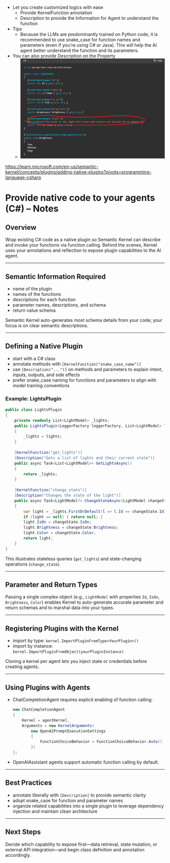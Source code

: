 - Let you create customized logics with ease
	- Provide KernelFunction annotation
	- Description to provide the Information for Agent to understand the function
- Tips
	- Because the LLMs are predominantly trained on Python code, it is recommended to use snake_case for function names and parameters (even if you're using C# or Java). This will help the AI agent better understand the function and its parameters.
- You can also provide Description on the Property
	- ![](attachments/Pasted%20image%2020250810074336.png)

https://learn.microsoft.com/en-us/semantic-kernel/concepts/plugins/adding-native-plugins?pivots=programming-language-csharp

# Provide native code to your agents (C#) – Notes

## Overview

Wrap existing C# code as a native plugin so Semantic Kernel can describe and invoke your functions via function calling. Behind the scenes, Kernel uses your annotations and reflection to expose plugin capabilities to the AI agent.

---

## Semantic Information Required

- name of the plugin
- names of the functions
- descriptions for each function
- parameter names, descriptions, and schema
- return value schema

Semantic Kernel auto-generates most schema details from your code; your focus is on clear semantic descriptions.

---

## Defining a Native Plugin

- start with a C# class
- annotate methods with `[KernelFunction("snake_case_name")]`
- use `[Description("...")]` on methods and parameters to explain intent, inputs, outputs, and side effects
- prefer snake_case naming for functions and parameters to align with model training conventions

### Example: LightsPlugin

```csharp
public class LightsPlugin
{
    private readonly List<LightModel> _lights;
    public LightsPlugin(LoggerFactory loggerFactory, List<LightModel> lights)
    {
        _lights = lights;
    }

    [KernelFunction("get_lights")]
    [Description("Gets a list of lights and their current state")]
    public async Task<List<LightModel>> GetLightsAsync()
    {
        return _lights;
    }

    [KernelFunction("change_state")]
    [Description("Changes the state of the light")]
    public async Task<LightModel?> ChangeStateAsync(LightModel changeState)
    {
        var light = _lights.FirstOrDefault(l => l.Id == changeState.Id);
        if (light == null) { return null; }
        light.IsOn = changeState.IsOn;
        light.Brightness = changeState.Brightness;
        light.Color = changeState.Color;
        return light;
    }
}
```

This illustrates stateless queries (`get_lights`) and state-changing operations (`change_state`).

---

## Parameter and Return Types

Passing a single complex object (e.g., `LightModel` with properties `Id`, `IsOn`, `Brightness`, `Color`) enables Kernel to auto-generate accurate parameter and return schemas and to marshal data into your types.

---

## Registering Plugins with the Kernel

- import by type: `kernel.ImportPluginFromType<YourPlugin>()`
- import by instance: `kernel.ImportPluginFromObject(yourPluginInstance)`

Cloning a kernel per agent lets you inject state or credentials before creating agents.

---

## Using Plugins with Agents

- ChatCompletionAgent requires explicit enabling of function calling:
    
    ```csharp
    new ChatCompletionAgent
    {
        Kernel = agentKernel,
        Arguments = new KernelArguments(
            new OpenAIPromptExecutionSettings
            {
                FunctionChoiceBehavior = FunctionChoiceBehavior.Auto()
            })
    };
    ```
    
- OpenAIAssistant agents support automatic function calling by default.

---

## Best Practices

- annotate liberally with `[Description]` to provide semantic clarity
- adopt snake_case for function and parameter names
- organize related capabilities into a single plugin to leverage dependency injection and maintain clean architecture

---

## Next Steps

Decide which capability to expose first—data retrieval, state mutation, or external API integration—and begin class definition and annotation accordingly.
